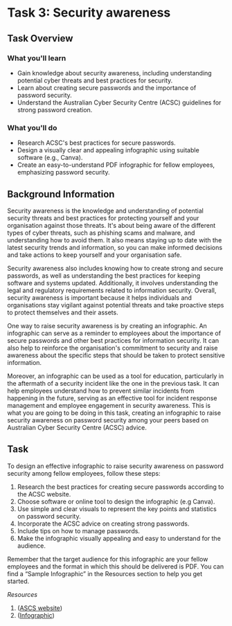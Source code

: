 # Task 3: Security awareness

## Task Overview
### What you'll learn
- Gain knowledge about security awareness, including understanding potential cyber threats and best practices for security.
- Learn about creating secure passwords and the importance of password security.
- Understand the Australian Cyber Security Centre (ACSC) guidelines for strong password creation.
### What you'll do
- Research ACSC's best practices for secure passwords.
- Design a visually clear and appealing infographic using suitable software (e.g., Canva).
- Create an easy-to-understand PDF infographic for fellow employees, emphasizing password security.

## Background Information
Security awareness is the knowledge and understanding of potential security threats and best practices for protecting yourself and your organisation against those threats. It's about being aware of the different types of cyber threats, such as phishing scams and malware, and understanding how to avoid them. It also means staying up to date with the latest security trends and information, so you can make informed decisions and take actions to keep yourself and your organisation safe.

Security awareness also includes knowing how to create strong and secure passwords, as well as understanding the best practices for keeping software and systems updated. Additionally, it involves understanding the legal and regulatory requirements related to information security. Overall, security awareness is important because it helps individuals and organisations stay vigilant against potential threats and take proactive steps to protect themselves and their assets.

One way to raise security awareness is by creating an infographic. An infographic can serve as a reminder to employees about the importance of secure passwords and other best practices for information security. It can also help to reinforce the organisation's commitment to security and raise awareness about the specific steps that should be taken to protect sensitive information.

Moreover, an infographic can be used as a tool for education, particularly in the aftermath of a security incident like the one in the previous task. It can help employees understand how to prevent similar incidents from happening in the future, serving as an effective tool for incident response management and employee engagement in security awareness. This is what you are going to be doing in this task, creating an infographic to raise security awareness on password security among your peers based on Australian Cyber Security Centre (ACSC) advice.

## Task
To design an effective infographic to raise security awareness on password security among fellow employees, follow these steps:

1. Research the best practices for creating secure passwords according to the ACSC website.
2. Choose software or online tool to design the infographic (e.g Canva).
3. Use simple and clear visuals to represent the key points and statistics on password security.
4. Incorporate the ACSC advice on creating strong passwords.
5. Include tips on how to manage passwords.
6. Make the infographic visually appealing and easy to understand for the audience.

Remember that the target audience for this infographic are your fellow employees and the format in which this should be delivered is PDF. You can find a “Sample Infographic” in the Resources section to help you get started.

*Resources*
1. ([ASCS website](https://www.cyber.gov.au/))
2. ([Infographic](https://comtact.co.uk/infographic-the-6-steps-to-a-successful-cyber-security-user-awareness-programme/))
